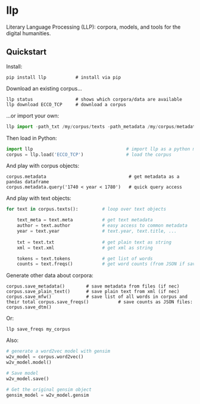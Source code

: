 # llp

Literary Language Processing (LLP): corpora, models, and tools for the digital humanities.

## Quickstart

Install:

```
pip install llp           # install via pip
```

Download an existing corpus...

```
llp status                # shows which corpora/data are available
llp download ECCO_TCP     # download a corpus
```

...or import your own:

```python
llp import -path_txt /my/corpus/texts -path_metadata /my/corpus/metadata.xls
```

Then load in Python:

```python
import llp                                   # import llp as a python module
corpus = llp.load('ECCO_TCP')                # load the corpus
```

And play with corpus objects:

```
corpus.metadata                               # get metadata as a pandas dataframe
corpus.metadata.query('1740 < year < 1780')   # quick query access
```


And play with text objects:


```python
for text in corpus.texts():         # loop over text objects

    text_meta = text.meta           # get text metadata
    author = text.author            # easy access to common metadata
    year = text.year                # text.year, text.title, ...
    
    txt = text.txt                  # get plain text as string
    xml = text.xml                  # get xml as string

    tokens = text.tokens            # get list of words
    counts = text.freqs()           # get word counts (from JSON if saved)
```


Generate other data about corpora:

```
corpus.save_metadata()        # save metadata from files (if nec)
corpus.save_plain_text()      # save plain text from xml (if nec)
corpus.save_mfw()             # save list of all words in corpus and their total corpus.save_freqs()           # save counts as JSON files:
corpus.save_dtm()
```

Or:

```
llp save_freqs my_corpus
```



Also:




```python
# generate a word2vec model with gensim
w2v_model = corpus.word2vec()
w2v_model.model()

# Save model
w2v_model.save()

# Get the original gensim object
gensim_model = w2v_model.gensim
```


























